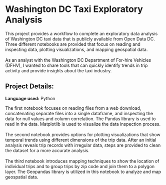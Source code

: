 # Washington DC Taxi Exploratory Analysis
This project provides a workflow to complete an exploratory data analysis of Washington DC taxi data that is publicly available from Open Data DC. Three different notebooks are provided that focus on reading and inspecting data, plotting visualizations, and mapping geospatial data. <br><br> As an analyst with the Washington DC Department of For-hire Vehicles (DFHV), I wanted to share tools that can quickly identify trends in trip activity and provide insights about the taxi industry. 


## Project Details:

**Language used:** Python

The first notebook focuses on reading files from a web download, concatenating separate files into a single dataframe, and inspecting the data for null values and column correlation. The Pandas library is used to read in the data. Matplotlib is used to visualize the data inspection process. <br><br> The second notebook provides options for plotting visualizations that show temporal trends using different dimensions of the trip data. After an initial analysis reveals trip records with irregular data, steps are provided to clean the dataset for a more accurate analysis. <br><br> The third notebook introduces mapping techniques to show the location of individual trips and to group trips by zip code and join them to a polygon layer. The Geopandas library is utilized in this notebook to analyze and map geospatial data.


